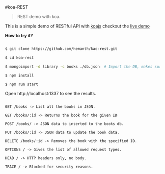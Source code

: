 #koa-REST

> REST demo with koa.

This is a simple demo of RESTful API with [koajs](http://koajs.com/) checkout the [live demo](http://lexicon-tactic.codio.io:1337/)


__How to try it?__

```sh

$ git clone https://github.com/hemanth/kao-rest.git

$ cd koa-rest

$ mongoimport -d library -c books ./db.json  # Import the DB, makes sure mongod is running.

$ npm install

$ npm run start

```

Open http://localhost:1337 to see the results.


```

GET /books -> List all the books in JSON.

GET /books/:id -> Returns the book for the given ID

POST /books/ -> JSON data to inserted to the books db.

PUT /books/:id -> JSON data to update the book data.

DELETE /books/:id -> Removes the book with the specified ID.

OPTIONS / -> Gives the list of allowed request types.

HEAD / -> HTTP headers only, no body.

TRACE / -> Blocked for security reasons.

```
